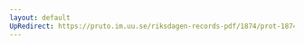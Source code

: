 ```yaml
---
layout: default
UpRedirect: https://pruto.im.uu.se/riksdagen-records-pdf/1874/prot-1874--fk--307/prot-1874--fk--307_014.pdf
---
```

